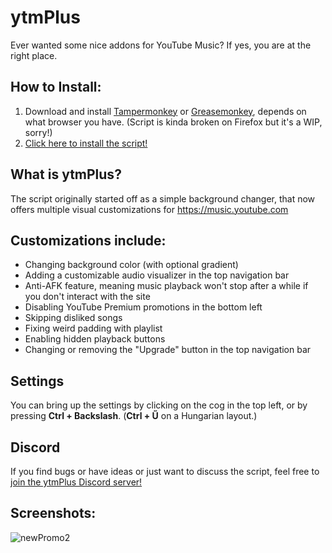 # ytmPlus
Ever wanted some nice addons for YouTube Music? If yes, you are at the right place.
## How to Install:
1. Download and install [Tampermonkey](https://www.tampermonkey.net) or [Greasemonkey](https://addons.mozilla.org/en-US/firefox/addon/greasemonkey), depends on what browser you have. (Script is kinda broken on Firefox but it's a WIP, sorry!)
2. [Click here to install the script!](https://github.com/RealMarioD/ytmplus/raw/main/ytmplus.user.js)
## What is ytmPlus?
The script originally started off as a simple background changer, that now offers multiple visual customizations for https://music.youtube.com

## Customizations include:
- Changing background color (with optional gradient)
- Adding a customizable audio visualizer in the top navigation bar
- Anti-AFK feature, meaning music playback won't stop after a while if you don't interact with the site
- Disabling YouTube Premium promotions in the bottom left
- Skipping disliked songs
- Fixing weird padding with playlist
- Enabling hidden playback buttons
- Changing or removing the "Upgrade" button in the top navigation bar

## Settings
You can bring up the settings by clicking on the cog in the top left, or by pressing **Ctrl + Backslash**. (**Ctrl + Ű** on a Hungarian layout.)

## Discord
If you find bugs or have ideas or just want to discuss the script, feel free to [join the ytmPlus Discord server!](https://discord.com/68Waxa4Qxz)

## Screenshots:
![newPromo2](https://user-images.githubusercontent.com/35196073/204159508-c82a3279-d4f2-438f-8632-4b68514eee40.png)
